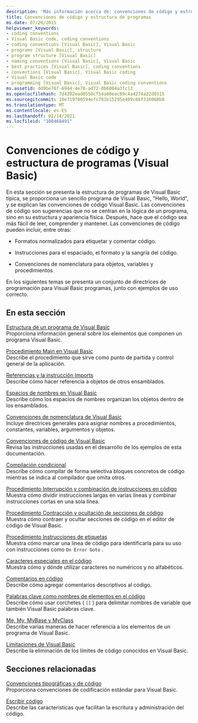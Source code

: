 ```yaml
---
description: 'Más información acerca de: convenciones de código y estructura de programas (Visual Basic)'
title: Convenciones de código y estructura de programas
ms.date: 07/20/2015
helpviewer_keywords:
- coding conventions
- Visual Basic code, coding conventions
- coding conventions [Visual Basic], Visual Basic
- programs [Visual Basic], structure
- program structure [Visual Basic]
- naming conventions [Visual Basic], Visual Basic
- best practices [Visual Basic], coding conventions
- conventions [Visual Basic], Visual Basic coding
- Visual Basic code
- programming [Visual Basic], Visual Basic coding conventions
ms.assetid: dd9be76f-6944-4e78-ad72-0b6084a3fc13
ms.openlocfilehash: 7d4202ead0550cf54a80eac89c4a4274a22d0315
ms.sourcegitcommit: 10e719780594efc781b15295e499c66f316068b8
ms.translationtype: MT
ms.contentlocale: es-ES
ms.lasthandoff: 02/14/2021
ms.locfileid: "100468491"
---
```

# <a name="program-structure-and-code-conventions-visual-basic"></a>Convenciones de código y estructura de programas (Visual Basic)

En esta sección se presenta la estructura de programas de Visual Basic típica, se proporciona un sencillo programa de Visual Basic, "Hello, World", y se explican las convenciones de código Visual Basic. Las convenciones de código son sugerencias que no se centran en la lógica de un programa, sino en su estructura y apariencia física. Después, hace que el código sea más fácil de leer, comprender y mantener. Las convenciones de código pueden incluir, entre otras:  
  
- Formatos normalizados para etiquetar y comentar código.  
  
- Instrucciones para el espaciado, el formato y la sangría del código.  
  
- Convenciones de nomenclatura para objetos, variables y procedimientos.  
  
 En los siguientes temas se presenta un conjunto de directrices de programación para Visual Basic programas, junto con ejemplos de uso correcto.  
  
## <a name="in-this-section"></a>En esta sección  

 [Estructura de un programa de Visual Basic](structure-of-a-visual-basic-program.md)  
 Proporciona información general sobre los elementos que componen un programa Visual Basic.  
  
 [Procedimiento Main en Visual Basic](main-procedure.md)  
 Describe el procedimiento que sirve como punto de partida y control general de la aplicación.  
  
 [Referencias y la instrucción Imports](references-and-the-imports-statement.md)  
 Describe cómo hacer referencia a objetos de otros ensamblados.  
  
 [Espacios de nombres en Visual Basic](namespaces.md)  
 Describe cómo los espacios de nombres organizan los objetos dentro de los ensamblados.  
  
 [Convenciones de nomenclatura de Visual Basic](naming-conventions.md)  
 Incluye directrices generales para asignar nombres a procedimientos, constantes, variables, argumentos y objetos.  
  
 [Convenciones de código de Visual Basic](coding-conventions.md)  
 Revisa las instrucciones usadas en el desarrollo de los ejemplos de esta documentación.  
  
 [Compilación condicional](conditional-compilation.md)  
 Describe cómo compilar de forma selectiva bloques concretos de código mientras se indica al compilador que omita otros.  
  
 [Procedimiento Interrupción y combinación de instrucciones en código](how-to-break-and-combine-statements-in-code.md)  
 Muestra cómo dividir instrucciones largas en varias líneas y combinar instrucciones cortas en una sola línea.  
  
 [Procedimiento Contracción y ocultación de secciones de código](how-to-collapse-and-hide-sections-of-code.md)  
 Muestra cómo contraer y ocultar secciones de código en el editor de código de Visual Basic.  
  
 [Procedimiento Instrucciones de etiquetas](how-to-label-statements.md)  
 Muestra cómo marcar una línea de código para identificarla para su uso con instrucciones como `On Error Goto` .  
  
 [Caracteres especiales en el código](special-characters-in-code.md)  
 Muestra cómo y dónde utilizar caracteres no numéricos y no alfabéticos.  
  
 [Comentarios en código](comments-in-code.md)  
 Describe cómo agregar comentarios descriptivos al código.  
  
 [Palabras clave como nombres de elementos en el código](keywords-as-element-names-in-code.md)  
 Describe cómo usar corchetes ( `[]` ) para delimitar nombres de variable que también Visual Basic palabras clave.  
  
 [Me, My, MyBase y MyClass](me-my-mybase-and-myclass.md)  
 Describe varias maneras de hacer referencia a los elementos de un programa de Visual Basic.  
  
 [Limitaciones de Visual Basic](limitations.md)  
 Describe la eliminación de los límites de código conocidos en Visual Basic.  
  
## <a name="related-sections"></a>Secciones relacionadas  

 [Convenciones tipográficas y de código](../../language-reference/typographic-and-code-conventions.md)  
 Proporciona convenciones de codificación estándar para Visual Basic.  
  
 [Escribir código](/visualstudio/ide/writing-code-in-the-code-and-text-editor)  
 Describe las características que facilitan la escritura y administración del código.

